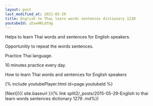 ```yaml
---
layout: post
last_modified_at: 2021-03-29
title: English to Thai learn words sentences dictionary 1230 
youtubeId: iExwHKLdtUg
---
```

 
 
Helps to learn Thai words and sentences for English speakers.

Opportunitiy to repeat the words sentences. 

Practice Thai language. 
 
10 minutes practice every day. 
 
How to learn Thai words and sentences for English speakers 
 
{% include youtubePlayer.html id=page.youtubeId %}
 
 
[Next]({{ site.baseurl }}{% link  split2/_posts/2015-05-29-English to thai learn words sentences dictionary 1279 .md%})
 
